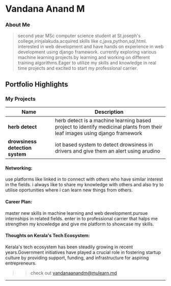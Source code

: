 # Vandana Anand M 

### About Me

> second year MSc computer science student at St.joseph's college,irinjalakuda.acquired skills like c,java,python,sql,html. interested in web development and have hands on experience in web development using django framework. currently exploring various machine learning projects by learning and working on different training algorithms.Eager to utilize my skills and knowledge in real time projects and excited to start my professional carrier.


## Portfolio Highlights

### My Projects

| Name                | Description                                                               |    
|---------------------|---------------------------------------------------------------------------|
| **herb detect**     | herb detect is a machine learning based project to identify medicinal plants from their leaf images using django framework                                         | 
| **drowsiness detection system**  | iot based system to detect drowsiness in drivers and give them an alert using arudino                                             |            


#### Networking:
use platforms like linked in to connect with others who have similar interest in the fields. i always like to share my knowledge with others and also try to utilise oportunities where i can learn new things from others.

#### Career Plan:

master new skills in machine learning and web development.pursue internships in related fields. enter in to professional carrier that halps me strengthen my knowledge and give me platform to showcase my skills.

#### Thoughts on Kerala's Tech Ecosystem:

Kerala's tech ecosystem has been steadily growing in recent years.Government initiatives have played a crucial role in fostering startup culture by providing support, funding, and infrastructure for aspiring entrepreneurs.




>> check out [vandanaanandm@mulearn.md](./profiles/vandanaanandm@mulearn.md) 

---

